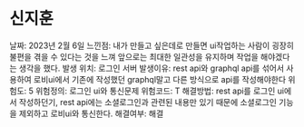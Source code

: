 # 신지훈

날짜: 2023년 2월 6일
느낀점: 내가 만들고 싶은데로 만들면 ui작업하는 사람이 굉장히 불편을 겪을 수 있다는 것을 느껴 앞으로는 최대한  일관성을 유지하며 작업을 해야겠다는 생각을 했다.
발생 위치: 로그인 서버
발생이유: rest api와 graphql api를 섞어서 사용하여 로비ui에서 기존에 작성했던 graphql말고 다른 방식으로 api를 작성해야한다
위험도: 5
위험정의: 로그인 ui와 통신문제
위험코드: T
해결방법: rest api를 로그인 ui에서 작성하던기, rest api에는 소셜로그인과 관련된 내용만 있기 때문에 소셜로그인 기능을 제외하고 로비ui와 통신한다.
해결여부: 해결